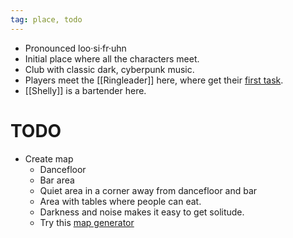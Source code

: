 ```yaml
---
tag: place, todo
---
```

* Pronounced loo·si·fr·uhn
* Initial place where all the characters meet.
* Club with classic dark, cyberpunk music.
* Players meet the [[Ringleader]] here, where get their [first task](First_task).
* [[Shelly]] is a bartender here.

# TODO
* Create map
  * Dancefloor
  * Bar area
  * Quiet area in a corner away from dancefloor and bar
  * Area with tables where people can eat.
  * Darkness and noise makes it easy to get solitude.
  * Try this [map generator](https://civitai.com/models/5012/dnd-map-generator)


